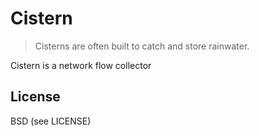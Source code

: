 Cistern
===

> Cisterns are often built to catch and store rainwater.

Cistern is a network flow collector

License
---
BSD (see LICENSE)
